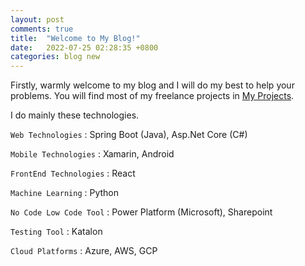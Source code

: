 ```yaml
---
layout: post
comments: true
title:  "Welcome to My Blog!"
date:   2022-07-25 02:28:35 +0800
categories: blog new
---
```

Firstly, warmly welcome to my blog and I will do my best to help your problems.
You will find most of my freelance projects in [My Projects][my-projects].

I do mainly these technologies.

`Web Technologies` : Spring Boot (Java), Asp.Net Core (C#)

`Mobile Technologies` : Xamarin, Android

`FrontEnd Technologies` : React

`Machine Learning` : Python

`No Code Low Code Tool` : Power Platform (Microsoft), Sharepoint

`Testing Tool` : Katalon

`Cloud Platforms` : Azure, AWS, GCP

[my-projects]: https://apistore.azurewebsites.net
